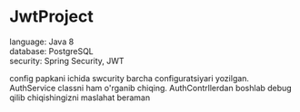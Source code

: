 # JwtProject

language: Java 8   </br>
database: PostgreSQL  </br>
security: Spring Security, JWT  </br>

config papkani ichida swcurity barcha configuratsiyari yozilgan.
AuthService classni ham o'rganib chiqing. AuthContrllerdan boshlab debug qilib chiqishingizni maslahat beraman

